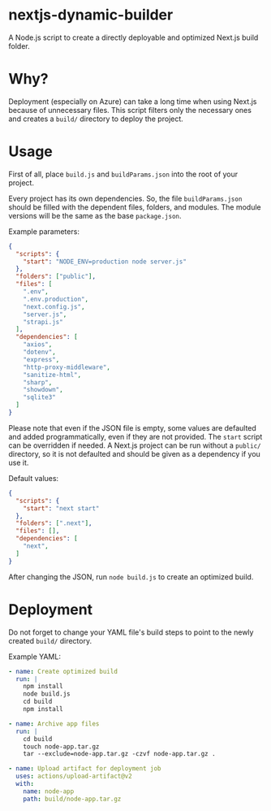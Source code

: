 # nextjs-dynamic-builder
A Node.js script to create a directly deployable and optimized Next.js build folder.

# Why?
Deployment (especially on Azure) can take a long time when using Next.js because of unnecessary files. This script filters only the necessary ones and creates a `build/` directory to deploy the project.

# Usage
First of all, place `build.js` and `buildParams.json` into the root of your project.

Every project has its own dependencies. So, the file `buildParams.json` should be filled with the dependent files, folders, and modules. The module versions will be the same as the base `package.json`.

Example parameters:
```json
{
  "scripts": {
    "start": "NODE_ENV=production node server.js"
  },
  "folders": ["public"],
  "files": [
    ".env",
    ".env.production",
    "next.config.js",
    "server.js",
    "strapi.js"
  ],
  "dependencies": [
    "axios",
    "dotenv",
    "express",
    "http-proxy-middleware",
    "sanitize-html",
    "sharp",
    "showdown",
    "sqlite3"
  ]
}
```

Please note that even if the JSON file is empty, some values are defaulted and added programmatically, even if they are not provided. The `start` script can be overridden if needed. A Next.js project can be run without a `public/` directory, so it is not defaulted and should be given as a dependency if you use it.

Default values:
```json
{
  "scripts": {
    "start": "next start"
  },
  "folders": [".next"],
  "files": [],
  "dependencies": [
    "next",
  ]
}
```

After changing the JSON, run `node build.js` to create an optimized build.

# Deployment
Do not forget to change your YAML file's build steps to point to the newly created `build/` directory.

Example YAML:
```yaml
- name: Create optimized build
  run: |
    npm install
    node build.js
    cd build
    npm install

- name: Archive app files
  run: |
    cd build
    touch node-app.tar.gz
    tar --exclude=node-app.tar.gz -czvf node-app.tar.gz .

- name: Upload artifact for deployment job
  uses: actions/upload-artifact@v2
  with:
    name: node-app
    path: build/node-app.tar.gz
```
